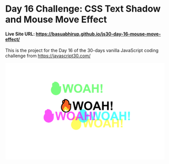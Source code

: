 # Day 16 Challenge: CSS Text Shadow and Mouse Move Effect

#### Live Site URL: https://basuabhirup.github.io/js30-day-16-mouse-move-effect/

This is the project for the Day 16 of the 30-days vanilla JavaScript coding challenge from https://javascript30.com/


![Screenshot of the completed Project](./screenshot-day16.png)
